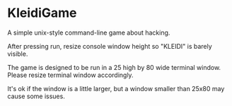 # KleidiGame
A simple unix-style command-line game about hacking. 


After pressing run, resize console window height so "KLEIDI" is barely visible.

The game is designed to be run in a 25 high by 80 wide terminal window. Please resize terminal window accordingly.

It's ok if the window is a little larger, but a window smaller than 25x80 may cause some issues.
